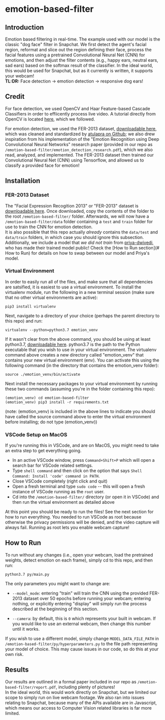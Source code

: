 # **emotion-based-filter**
## **Introduction**
Emotion based filtering in real-time.  The example used with our model is the classic "dog face" filter in Snapchat.  We first detect the agent's facial region, reformat and slice out the region defining their face, process the facial features using a pretrained Convolutional Neural Net (CNN) for emotions,  and then adjust the filter contents (e.g., happy ears, neutral ears, sad ears) based on the softmax result of the classifier.  In the ideal world, this would be used for Snapchat, but as it currently is written, it supports your webcam!  
**TL:DR:** Face detection -> emotion detection -> responsive dog ears! 

## **Credit**
For face detection, we used OpenCV and Haar Feature-based Cascade Classifiers in order to effiicently process live video.  A tutorial directly from OpenCV is located [here](https://docs.opencv.org/master/db/d28/tutorial_cascade_classifier.html), which we followed.

For emotion detection, we used the FER-2013 dataset, [downloadable here](https://drive.google.com/file/d/1X60B-uR3NtqPd4oosdotpbDgy8KOfUdr/view), which was cleaned and standardized by [atulapra on Github](https://github.com/atulapra/Emotion-detection); we also drew inspiration from his implementation of the "Emotion Recognition using Deep Convolutional Neural Networks" research paper (provided in our repo as `/emotion-based-filter/emotion_detection_research.pdf`), which we also read, analyzed, and implemented.  The FER-2013 dataset then trained our Convolutional Neural Net (CNN) using Tensorflow, and allowed us to classify a provided face for emotion!

## **Installation**
### **FER-2013 Dataset**
The "Facial Expression Recogition 2013" or "FER-2013" dataset is [downloadable here](https://drive.google.com/file/d/1X60B-uR3NtqPd4oosdotpbDgy8KOfUdr/view).
Once downloaded, copy the contents of the folder to the root `/emotion-based-filter/` folder.  Afterwards, we will now have a `/emotion-based-filter/data` folder containing a `test` and `train` folder for use to train the CNN for emotion detection.  
It is also possible that this repo actually *already* contains the `data/test` and `data/train` folders, in which case you should ignore this subsection.
Additionally, we include a model that *we did not train* from [priya-dwivedi](https://github.com/priya-dwivedi/face_and_emotion_detection), who has made their trained model public!  Check the [How to Run section](# How to Run) for details on how to swap between our model and Priya's model.

### **Virtual Environment**
In order to easily run all of the files, and make sure that all dependencies are satsified, it is easiest to use a virtual environment.
To install the virtualenv module, run the following in a new terminal session (make sure that no other virtual environments are active):

```
pip3 install virtualenv
```

Next, navigate to a directory of your choice (perhaps the parent directory to this repo) and run:

```
virtualenv --python=python3.7 emotion_venv
```

If it wasn't clear from the above command, you should be using at least python3.7, [downloadable here](https://www.python.org/downloads/). python3.7 is the path to the Python executable that you wish to use in your virtual environment. The virtualenv command above creates a new directory called "emotion_venv" that contains your new virtual environment (env). You can activate this using the following command (in the directory that contains the emotion_venv folder):

```
source ./emotion_venv/bin/activate
```

Next install the necessary packages to your virtual environment by running these two commands (assuming you're in the folder containing this repo):

```
(emotion_venv) cd emotion-based-filter
(emotion_venv) pip3 install -r requirements.txt
```
(note: (emotion_venv) is included in the above lines to indicate you should have called the source command above to enter the virtual environment before installing; do not type (emotion_venv))

### **VSCode Setup on MacOS**
If you're running this in VSCode, and are on MacOS, you might need to take an extra step to get everything going.
* In an active VSCode window, press `Command+Shift+P` which will open a search bar for VSCode related settings.
* Type `shell command` and then click on the option that says `Shell Command: Install 'code' command in PATH`.
* Close VSCode completely (right click and quit)
* Open a fresh terminal and type `sudo code` -- this will open a fresh instance of VSCode running as the `root` user.
* Cd into the `/emotion-based-filter/` directory (or open it in VSCode) and then run the virtual environment as detailed above

At this point you should be ready to run the files!  See the next section for how to run everything.  You needed to run VSCode as root because otherwise the privacy permissions will be denied, and the video capture will always fail.  Running as root lets you enable webcam capture!

## How to Run
To run without any changes (i.e., open your webcam, load the pretrained weights, detect emotion on each frame), simply cd to this repo, and then run:

```
python3.7 py/main.py
```

The only parameters you might want to change are:

* `--model_mode`: entering "train" will train the CNN using the provided FER-2013 dataset over 50 epochs before running your webcam; entering nothing, or explicitly entering "display" will simply run the process described at the beginning of this section.

* `--camera`: by default, this is `0` which represents your built in webcam.  If you would like to use an external webcam, then change this number until it works.

If you wish to use a different model, simply change `MODEL_DATA_FILE_PATH` in `/emotion-based-filter/py/hyperparameters.py` to the file path representing your model of choice.  This may cause issues in our code, so do this at your own risk.

## **Results**
Our results are outlined in a formal paper included in our repo as `/emotion-based-filter/report.pdf`, including plenty of pictures!  
In the ideal world, this would work directly on Snapchat, but we limited our scope to simply run on live webcam footage.  We also ran into issues relating to Snapchat, because many of the APIs available are in Javascript, which means our access to Computer Vision related libraries is far more limited.